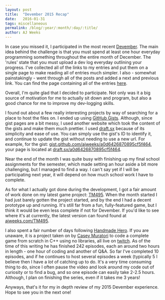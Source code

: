 ```yaml
---
layout: post
title:  "Devember 2015 Recap"
date:   2016-01-31
tags: miscellaneous
permalink: /blog/:year/:month/:day/:title/
author: AJ Weeks
---
```


In case you missed it, I participated in the most recent <a class="underline" href="http://devember.org/">Devember</a>. The main idea behind the challenge is that you must spend at least one hour everyday programming something throughout the entire month of December. The 'rules' state that you must upload a dev log everyday outlining your progress. I've collected all of the links to my entries and put them on a single page to make reading all of entries much simpler. I also - somewhat painstakingly - went through all of the posts and added a next and previous link. You can find the page containing all of the entries <a class="underline" href="http://draft.sx/0e3ffe5c6f94372258d4">here</a>.

Overall, I'm quite glad that I decided to participate. Not only was it a big source of motivation for me to actually sit down and program, but also a good chance for me to improve my dev-logging skills.

I found out about a few really interesting projects by way of searching for a place to host the files on. I ended up using <a class="underline" href="https://gist.github.com/">GitHub Gists</a>. Although, since gist pages are a bit messy, I used another website which took the content of the gists and make them much prettier. I used <a class="underline" href="http://draft.sx/">draft.sx</a> because of its simplicity and ease of use. You can simply use the gist's ID to identify it, and continue to update the gist without needing to use a new url. For example, for the gist: <a class="underline" href="https://gist.github.com/ajweeks/a0d6426870895cf5f464">gist.github.com/ajweeks/a0d6426870895cf5f464</a>, your page is located at <a class="underline" href="http://draft.sx/a0d6426870895cf5f464">draft.sx/a0d6426870895cf5f464</a>.

Near the end of the month I was quite busy with finishing up my final school assignments for the semester, which made setting an hour aside a bit more challenging, but I managed to find a way. I can't say yet if I will be participating next year, it will depend on how much school work I have to complete.

As for what I actually got done during the development, I got a fair amount of work done on my latest game project: <a class="underline" href="http://github.com/ajweeks/TM495">TM495</a>. When the month started I had just barely gotten the project started, and by the end I had a decent prototype up and running. It's still far from a fun, fully-featured game, but I think it would be even less complete if not for Devember. If you'd like to see where it's at currently, the latest version can found found at <a class="underline" href="http://ajweeks.com/TM495">ajweeks.com/TM495</a>.

I also spent a fair number of days following <a class="underline" href="https://handmadehero.org/">Handmade Hero</a>. If you are unaware, it is a project taken on by <a class="underline" href="http://mollyrocket.com/casey/about.html">Casey Muratori</a> to code a complete game from scratch in C++ using no libraries, all live on <a class="underline" href="http://twitch.tv/">twitch</a>. As of the time of this writing he has finished 242 episodes, each an around two hours in length - one hour of coding and another of Q&A. So far I've completed 10 episodes,  and if he continues to host several episodes a week (typically 5 I believe then I have a *lot* of catching up to do. It's a very time consuming thing to do, since I often pause the video and look around my code out of curiosity or to find a bug, and so one episode can easily take 2-2.5 hours. Although, I plan on finishing the series, even if it takes me 3 years!

Anyways, that's it for my in depth review of my 2015 Devember experience. Hope to see you in the next one!
